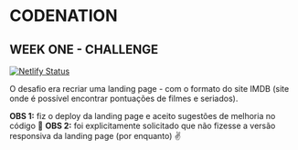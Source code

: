 # CODENATION
## WEEK ONE - CHALLENGE

[![Netlify Status](https://api.netlify.com/api/v1/badges/1e73275e-4699-4441-998d-05a68475dec2/deploy-status)](https://app.netlify.com/sites/primeiro-desafio-codenation)


O desafio era recriar uma landing page - com o formato do site IMDB (site onde é possível encontrar pontuações de filmes e seriados).

**OBS 1:** fiz o deploy da landing page e aceito sugestões de melhoria no código 🤝 
**OBS 2:** foi explicitamente solicitado que não fizesse a versão responsiva da landing page (por enquanto) ✌
